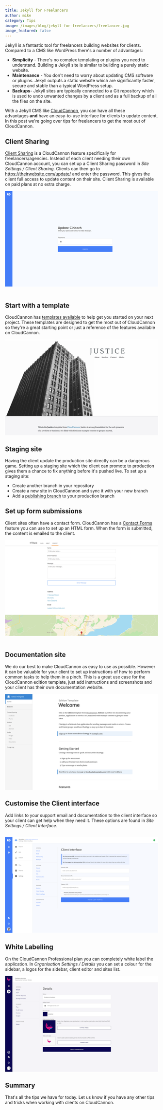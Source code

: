 ```yaml
---
title: Jekyll for Freelancers
author: mike
category: Tips
image: /images/blog/jekyll-for-freelancers/freelancer.jpg
image_featured: false
---
```



Jekyll is a fantastic tool for freelancers building websites for clients. Compared to a CMS like WordPress there's a number of advantages:

* **Simplicity** - There's no complex templating or plugins you need to understand. Building a Jekyll site is similar to building a purely static website.
* **Maintenance** - You don't need to worry about updating CMS software or plugins. Jekyll outputs a static website which are significantly faster, secure and stable than a typical WordPress setup.
* **Backups**- Jekyll sites are typically connected to a Git repository which is used to undo unwanted changes by a client and as a full backup of all the files on the site.&nbsp;

With a Jekyll CMS like [CloudCannon](https://cloudcannon.com), you can have all these advantages&nbsp;**and** have an easy-to-use interface for clients to update content. In this post we're going over tips for freelancers to get the most out of CloudCannon.

## Client Sharing

[Client Sharing](https://docs.cloudcannon.com/sharing/client-sharing/)&nbsp;is a CloudCannon feature specifically for freelancers/agencies. Instead of each client needing their own CloudCannon account, you can set up a Client Sharing password in *Site Settings / Client Sharing.* Clients can then go to https://theirwebsite.com/update/ and enter the password. This gives the client full access to update content on their site. Client Sharing is available on paid plans at no extra charge.

![](/uploads/versions/client-login---x----1679-1049x---.png)&nbsp;

## Start with a template

CloudCannon has [templates available](https://learn.cloudcannon.com/jekyll-templates/)&nbsp;to help get you started on your next project. These templates are designed to get the most out of CloudCannon so they're a great starting point or just a reference of the features available on CloudCannon.

![](/uploads/versions/template---x----1900-1188x---.png)

## Staging site

Having the client update the production site directly can be a dangerous game. Setting up a staging site which the client can promote to production gives them a chance to fix anything before it's pushed live. To set up a staging site:

* Create another branch in your repository
* Create a new site in CloudCannon and sync it with your new branch
* Add a [publishing branch](https://docs.cloudcannon.com/syncing/publishing/) to your production branch

## Set up form submissions

Client sites often have a contact form. CloudCannon has a [Contact Forms](https://docs.cloudcannon.com/hosting/contact-forms/) feature you can use to set up an HTML form. When the form is submitted, the content is emailed to the client.

![](/uploads/versions/contact---x----1900-1188x---.png)&nbsp;

## Documentation site

We do our best to make CloudCannon as easy to use as possible. However it can be valuable for your client to set up instructions of how to perform common tasks to help them in a pinch. This is a great use case for the CloudCannon edition template, just add instructions and screenshots and your client has their own documentation website.

![](/uploads/versions/edition---x----1900-1188x---.png)

## Customise the Client interface

Add links to your support email and documentation to the client interface so your client can get help when they need it. These options are found in *Site Settings / Client Interface*.

## ![](/uploads/versions/client-interface---x----1900-1188x---.png)

## White Labelling

On the CloudCannon Professional plan you can completely white label the application. In *Organisation Settings / Details* you can set a colour for the sidebar, a logos for the sidebar, client editor and sites list.

![](/uploads/versions/branding---x----1900-1188x---.png)

## Summary

That's all the tips we have for today. Let us know if you have any other tips and tricks when working with clients on CloudCannon.